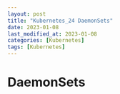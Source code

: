 ```yaml
---
layout: post
title: "Kubernetes_24 DaemonSets"
date: 2023-01-08
last_modified_at: 2023-01-08
categories: [Kubernetes]
tags: [Kubernetes]
---
```


# DaemonSets

